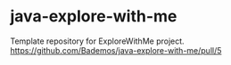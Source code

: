 # java-explore-with-me
Template repository for ExploreWithMe project.
https://github.com/Bademos/java-explore-with-me/pull/5
